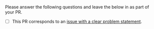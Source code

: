 Please answer the following questions and leave the below in as part of your PR.

- [ ] This PR corresponds to an [issue with a clear problem statement](https://github.com/babashka/babashka/blob/master/doc/dev.md#start-with-an-issue-before-writing-code).

<!-- - [ ] I have updated the [CHANGELOG.md](https://github.com/clavascript/clavascript/blob/main/CHANGELOG.md) file with a description of the addressed issue. -->
